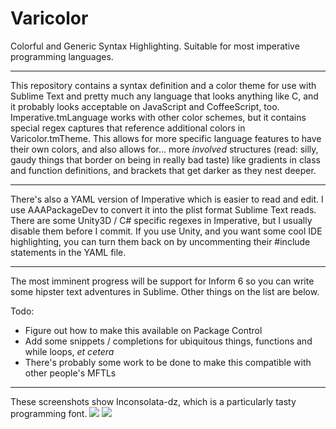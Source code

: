 # Varicolor

Colorful and Generic Syntax Highlighting. Suitable for most imperative programming languages.

---
This repository contains a syntax definition and a color theme for use with Sublime Text and pretty much any language that looks anything like C, and it probably looks acceptable on JavaScript and CoffeeScript, too. Imperative.tmLanguage works with other color schemes, but it contains special regex captures that reference additional colors in Varicolor.tmTheme. This allows for more specific language features to have their own colors, and also allows for... more _involved_ structures (read: silly, gaudy things that border on being in really bad taste) like gradients in class and function definitions, and brackets that get darker as they nest deeper.

---
There's also a YAML version of Imperative which is easier to read and edit. I use AAAPackageDev to convert it into the plist format Sublime Text reads. There are some Unity3D / C# specific regexes in Imperative, but I usually disable them before I commit. If you use Unity, and you want some cool IDE highlighting, you can turn them back on by uncommenting their #include statements in the YAML file.

---
The most imminent progress will be support for Inform 6 so you can write some hipster text adventures in Sublime. Other things on the list are below.

Todo:
- Figure out how to make this available on Package Control
- Add some snippets / completions for ubiquitous things, functions and while loops, _et cetera_
- There's probably some work to be done to make this compatible with other people's MFTLs

---
These screenshots show Inconsolata-dz, which is a particularly tasty programming font. 
![](https://github.com/iasEnvy/varicolor/blob/master/Screenshots/c-example.png)
![](https://github.com/iasEnvy/varicolor/blob/master/Screenshots/c-sharp-example.png)

